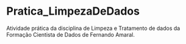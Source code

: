# Pratica_LimpezaDeDados
Atividade prática da disciplina de Limpeza e Tratamento de dados da Formação Cientista de Dados de Fernando Amaral.

